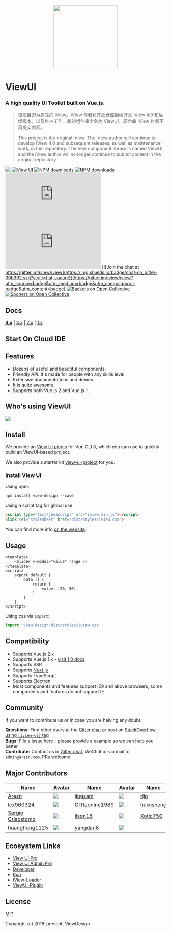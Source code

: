 <p align="center">
    <a href="https://www.iviewui.com">
        <img width="200" src="https://file.iviewui.com/view-ui-logo-new.svg">
    </a>
</p>

<h1>
ViewUI
    <h3>A high quality UI Toolkit built on Vue.js.</h3>
</h1>

> 该项目即为原先的 iView。iView 作者将在此仓库继续开发 iView 4.0 和后续版本，以及维护工作。新的组件库命名为 ViewUI，原仓库 iView 作者不再提交内容。
> 
> This project is the original iView. The iView author will continue to develop iView 4.0 and subsequent releases, as well as maintenance work, in this repository. The new component library is named ViewUI, and the iView author will no longer continue to submit content in the original repository.

[![](https://img.shields.io/travis/iview/iview.svg?style=flat-square)](https://travis-ci.org/iview/iview)
[![View UI](https://img.shields.io/npm/v/view-design.svg?style=flat-square)](https://www.npmjs.org/package/view-design)
[![NPM downloads](http://img.shields.io/npm/dm/iview.svg?style=flat-square)](https://npmjs.org/package/view-design)
[![NPM downloads](https://img.shields.io/npm/dt/iview.svg?style=flat-square)](https://npmjs.org/package/view-design)
![JS gzip size](http://img.badgesize.io/https://unpkg.com/iview/dist/iview.min.js?compression=gzip&label=gzip%20size:%20JS&style=flat-square)
![CSS gzip size](http://img.badgesize.io/https://unpkg.com/iview/dist/styles/iview.css?compression=gzip&label=gzip%20size:%20CSS&style=flat-square)
[![Join the chat at https://gitter.im/iview/iview](https://img.shields.io/badge/chat-on_gitter-30b392.svg?style=flat-square)](https://gitter.im/iview/iview?utm_source=badge&utm_medium=badge&utm_campaign=pr-badge&utm_content=badge)
[![Backers on Open Collective](https://opencollective.com/iview/tiers/backer/badge.svg?label=backer&color=brightgreen)](#backers)
[![Sponers on Open Collective](https://opencollective.com/iview/tiers/sponsor/badge.svg?label=sponsor&color=brightgreen)](#sponers)


## Docs

**[4.x](https://www.iviewui.com)** | [3.x](http://v3.iviewui.com) | [2.x](http://v2.iviewui.com) | [1.x](http://v1.iviewui.com)

## Start On Cloud IDE

## Features

- Dozens of useful and beautiful components.
- Friendly API. It's made for people with any skills level.
- Extensive documentations and demos.
- It is  quite awesome.
- Supports both Vue.js 2 and Vue.js 1.

## Who's using ViewUI

![](https://file.iviewui.com/iview-design-dist/7fe5f4413704bbcb3ccc461ba92f6b50.jpg)

## Install

We provide an [View UI plugin](https://github.com/view-design/vue-cli-plugin-viewui) for Vue CLI 3, which you can use to quickly build an ViewUI-based project.

We also provide a starter kit [view-ui-project](https://github.com/view-design/view-ui-project) for you.

### Install View UI

Using npm:
```
npm install view-design --save
```

Using a script tag for global use:

```html
<script type="text/javascript" src="iview.min.js"></script>
<link rel="stylesheet" href="dist/styles/iview.css">
```

You can find more info [on the website](https://www.iviewui.com/docs/guide/install-en).

## Usage

```vue
<template>
    <Slider v-model="value" range />
</template>
<script>
    export default {
        data () {
            return {
                value: [20, 50]
            }
        }
    }
</script>
```

Using css via `import`:

```js
import 'view-design/dist/styles/iview.css';
```

## Compatibility

- Supports Vue.js 2.x
- Supports Vue.js 1.x - [visit 1.0 docs](http://v1.iviewui.com/)
- Supports SSR
- Supports [Nuxt.js](https://nuxtjs.org/)
- Supports TypeScript
- Supports [Electron](http://electron.atom.io/)
- Most components and features support IE9 and above browsers, some components and features do not support IE

## Community

If you want to contribute us or in case you are haiving any doubt.

**Questions:** Find other users at the [Gitter chat](https://gitter.im/iview/iview) or post on [StackOverflow using `[iview-ui]` tag](https://stackoverflow.com/questions/tagged/iview-ui)  
**Bugs:** [File a issue here](https://github.com/iview-design/iview/issues) - please provide a example so we can help you better  
**Contribute:** Contact us in [Gitter chat](https://gitter.im/iview/iview), WeChat or via mail to `admin@aresn.com`. PRs welcome!

## Major Contributors
|Name|Avatar|Name|Avatar|Name|Avatar|
|---|---|---|---|---|---|
|[Aresn](https://github.com/icarusion) |  ![](https://avatars3.githubusercontent.com/u/5370542?v=3&s=60)  |[jingsam](https://github.com/jingsam) |  ![](https://avatars3.githubusercontent.com/u/1522494?v=3&s=60)  | [rijn](https://github.com/rijn)       |  ![](https://avatars2.githubusercontent.com/u/6976367?v=3&s=60)  |
|[lcx960324](https://github.com/lcx960324)           |  ![](https://avatars3.githubusercontent.com/u/9768245?v=3&s=60)  |[GITleonine1989](https://github.com/GITleonine1989) |  ![](https://avatars1.githubusercontent.com/u/7582490?v=3&s=60)  |[huixisheng](https://github.com/huixisheng)         |  ![](https://avatars1.githubusercontent.com/u/1518967?v=3&s=60)  |
|[Sergio Crisostomo](https://github.com/SergioCrisostomo)           |  ![](https://avatars3.githubusercontent.com/u/5614559?v=3&s=60)  |  [lison16](https://github.com/lison16)           |  ![](https://avatars3.githubusercontent.com/u/20942571?v=3&s=60) |  [Xotic750](https://github.com/Xotic750)    | ![](https://avatars3.githubusercontent.com/u/216041?v=3&s=60)   |
[huanghong1125](https://github.com/huanghong1125) | ![](https://avatars3.githubusercontent.com/u/12794817?v=3&s=60) | [yangdan8](https://github.com/yangdan8) | ![](https://avatars2.githubusercontent.com/u/16515026?v=3&s=60) |


## Ecosystem Links

- [View UI Pro](https://pro.iviewui.com/pro)
- [View UI Admin Pro](https://pro.iviewui.com/admin-pro)
- [Developer](https://dev.iviewui.com)
- [Run](https://run.iviewui.com)
- [iView-Loader](https://github.com/iview/iview-loader)
- [ViewUI-Plugin](https://github.com/iview/vue-cli-plugin-iview)

## License
[MIT](http://opensource.org/licenses/MIT)

Copyright (c) 2016-present, ViewDesign
